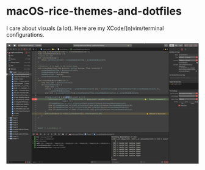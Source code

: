 # macOS-rice-themes-and-dotfiles
I care about visuals (a lot). Here are my XCode/(n)vim/terminal configurations.

![Alt text](xcode/xcodetheme.png?raw=true "XCode Theme")
